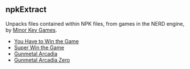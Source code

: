 ## npkExtract
Unpacks files contained within NPK files, from games in the NERD engine, by [Minor Key Games](https://www.minorkeygames.com).
- [You Have to Win the Game](https://piratehearts.com/blog/games/you-have-to-win-the-game/)
- [Super Win the Game](https://www.superwinthegame.com/)
- [Gunmetal Arcadia](https://gunmetalarcadia.com/rlga.html)
- [Gunmetal Arcadia Zero](https://gunmetalarcadia.com/gaz.html)
